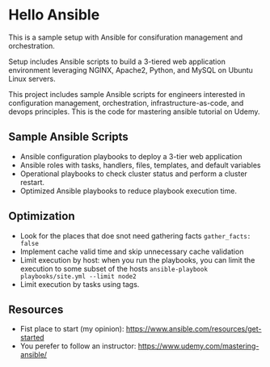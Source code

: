 # Hello Ansible

This is a sample setup with Ansible for consifuration management and orchestration.

Setup includes Ansible scripts to build a 3-tiered web application environment leveraging NGINX, Apache2, Python, and MySQL on Ubuntu Linux servers.

This project includes sample Ansible scripts for engineers interested in configuration management, orchestration, infrastructure-as-code, and devops principles. This is the code for mastering ansible tutorial on Udemy.

## Sample Ansible Scripts
* Ansible configuration playbooks to deploy a 3-tier web application
* Ansible roles with tasks, handlers, files, templates, and default variables
* Operational playbooks to check cluster status and perform a cluster restart.
* Optimized Ansible playbooks to reduce playbook execution time.

## Optimization
 
- Look for the places that doe snot need gathering facts
 ```gather_facts: false```
- Implement cache valid time and skip unnecessary cache validation 
- Limit execution by host: when you run the playbooks, you can limit the execution to some subset of the hosts
  ```ansible-playbook playbooks/site.yml --limit node2```
- Limit execution by tasks using tags.

## Resources
- Fist place to start (my opinion): https://www.ansible.com/resources/get-started
- You perefer to follow an instructor: https://www.udemy.com/mastering-ansible/
